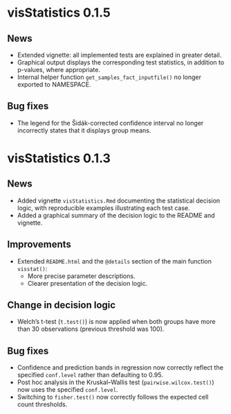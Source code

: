 # visStatistics 0.1.5

## News

- Extended vignette: all implemented tests are explained in greater detail.
- Graphical output displays the corresponding test statistics, in addition
  to p-values, where appropriate.
- Internal helper function 
  `get_samples_fact_inputfile()` no longer exported to NAMESPACE.
  

## Bug fixes

- The legend for the Šidák-corrected confidence interval no longer incorrectly
  states that it displays group means.

# visStatistics 0.1.3

## News

- Added vignette `visStatistics.Rmd` documenting the statistical decision logic,
  with reproducible examples illustrating each test case.
- Added a graphical summary of the decision logic to the README and vignette.

## Improvements

- Extended `README.html` and the `@details` section of the main function
  `visstat()`:
  - More precise parameter descriptions.
  - Clearer presentation of the decision logic.

## Change in decision logic

- Welch’s t-test (`t.test()`) is now applied when both groups have more than 30
  observations (previous threshold was 100).

## Bug fixes

- Confidence and prediction bands in regression now correctly reflect the
  specified `conf.level` rather than defaulting to 0.95.
- Post hoc analysis in the Kruskal–Wallis test
  (`pairwise.wilcox.test()`) now uses the specified `conf.level`.
- Switching to `fisher.test()` now correctly follows the expected cell count
  thresholds.